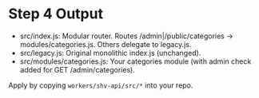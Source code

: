 # Step 4 Output
- src/index.js: Modular router. Routes /admin|/public/categories -> modules/categories.js. Others delegate to legacy.js.
- src/legacy.js: Original monolithic index.js (unchanged).
- src/modules/categories.js: Your categories module (with admin check added for GET /admin/categories).

Apply by copying `workers/shv-api/src/*` into your repo.
